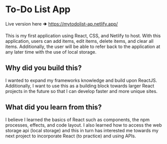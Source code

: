 # To-Do List App
Live version here  🠊 https://mytodolist-ap.netlify.app/

This is my first application using React, CSS, and Netlify to host. With this application, users can add items, edit items, delete items, and clear all items. 
Additionally, the user will be able to refer back to the application at any later time with the use of local storage.

## Why did you build this?
I wanted to expand my frameworks knowledge and build upon ReactJS. Additionally, I want to use this as a building block towards larger React projects in the future
so that I can develop faster and more unique sites.
 
## What did you learn from this?
I believe I learned the basics of React such as components, the npm processes, effects, and code layout. I also learned how to access the web storage api (local storage)
and this in turn has interested me towards my next project to incorporate React (to practice) and using APIs.
